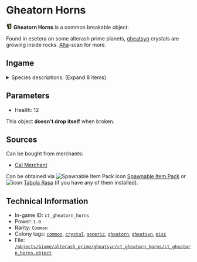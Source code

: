 # Gheatorn Horns

<img src="https://raw.githubusercontent.com/Ceterai/Enternia/main/objects/biome/alterash_prime/gheatsyn/ct_gheatorn_horns/icon.png" alt="Gheatorn Horns icon" loading="lazy" height="16px" width="auto" /> **Gheatorn Horns** is a common breakable object.

Found in esetera on some alterash prime planets, [gheatsyn](https://ceterai.github.io/MyEnternia/Wiki/Tags/Gheatsyn) crystals are growing inside rocks. [Alta](https://ceterai.github.io/MyEnternia/Wiki/Tags/Alta)-scan for more.

## Ingame

<details markdown="1"><summary>Species descriptions: (Expand 8 items)</summary>

- Alta: This rock can be destroyed to extract some gheatsyn, though the preferable way is to slowly catch the drops.
- Apex: A stone that chimes when I get close to it.
- Avian: A glowing stone. It chimes
- Floran: Stone glow, make chime noissse. Floran listen.
- Glitch: Curious. Sound waves are emitted by this geological formation.
- Human: A ringing stone. Pretty cool.
- Hylotl: A glowing, sound-emitting stone.
- Novakid: Big ol' green rock that rings like a church bell. It's a head scratcher alright.

</details>

## Parameters

- Health: 12

This object **doesn't drop itself** when broken.

## Sources

Can be bought from merchants:

- [Cal Merchant](https://ceterai.github.io/MyEnternia/Wiki/CalMerchant)

Can be obtained via <img src="https://raw.githubusercontent.com/Silverfeelin/Starbound-SpawnableItemPack/master/interface/sip/iconSmall.png" alt="Spawnable Item Pack icon" width="18" height="14"/> [Spawnable Item Pack](https://steamcommunity.com/sharedfiles/filedetails/?id=733665104) or <img src="https://steamuserimages-a.akamaihd.net/ugc/263843960696222713/3EC9A7C005541F7D577EBCB8C5736B4EFC9973D6/" alt="icon" width="8" height="12"/> [Tabula Rasa](https://community.playstarbound.com/resources/the-tabula-rasa.3222/) (if you have any of them installed).

## Technical Information

- In-game ID: `ct_gheatorn_horns`
- Power: `1.0`
- Rarity: `Common`
- Colony tags: [`common`](https://ceterai.github.io/MyEnternia/Wiki/Tags/Common), [`crystal`](https://ceterai.github.io/MyEnternia/Wiki/Tags/Crystal), [`generic`](https://ceterai.github.io/MyEnternia/Wiki/Tags/Generic), [`gheatorn`](https://ceterai.github.io/MyEnternia/Wiki/Tags/Gheatorn), [`gheatsyn`](https://ceterai.github.io/MyEnternia/Wiki/Tags/Gheatsyn), [`misc`](https://ceterai.github.io/MyEnternia/Wiki/Tags/Misc)
- File: [`/objects/biome/alterash_prime/gheatsyn/ct_gheatorn_horns/ct_gheatorn_horns.object`](https://github.com/Ceterai/Enternia/blob/main/objects/biome/alterash_prime/gheatsyn/ct_gheatorn_horns/ct_gheatorn_horns.object)
